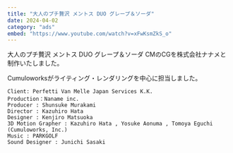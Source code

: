 ```yaml
---
title: "大人のプチ贅沢 メントス DUO グレープ＆ソーダ"
date: 2024-04-02
category: "ads"
embed: "https://www.youtube.com/watch?v=xFwKsmZkS_o"
---
```


大人のプチ贅沢 メントス DUO グレープ＆ソーダ CMのCGを株式会社ナナメと制作いたしました。

Cumuloworksがライティング・レンダリングを中心に担当しました。

```plaintext
Client: Perfetti Van Melle Japan Services K.K.
Production：Naname inc.
Producer : Shunsuke Murakami
Director : Kazuhiro Hata
Designer : Kenjiro Matsuoka
3D Motion Grapher : Kazuhiro Hata , Yosuke Aonuma , Tomoya Eguchi (Cumuloworks, Inc.)
Music : PARKGOLF
Sound Designer : Junichi Sasaki
```
